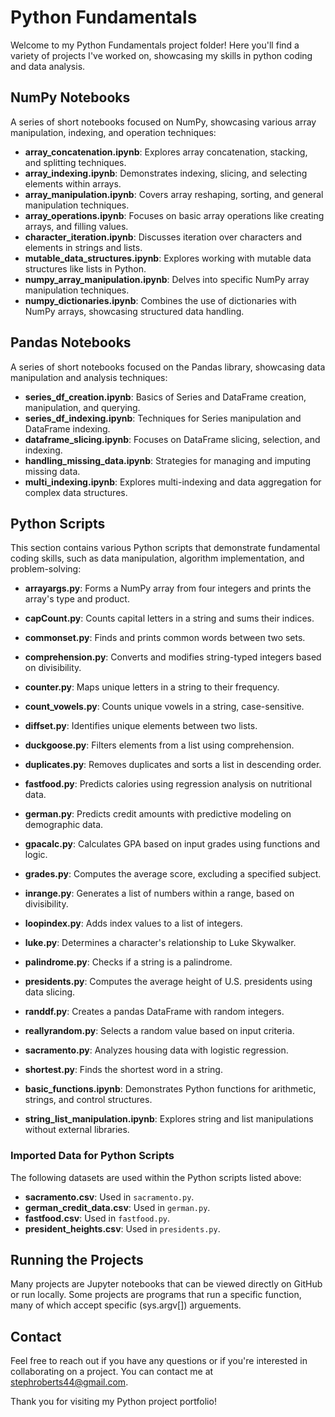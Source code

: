 # Python Fundamentals

Welcome to my Python Fundamentals project folder! Here you'll find a variety of projects I've worked on, showcasing my skills in python coding and data analysis.

## NumPy Notebooks

A series of short notebooks focused on NumPy, showcasing various array manipulation, indexing, and operation techniques:

- **array_concatenation.ipynb**: Explores array concatenation, stacking, and splitting techniques.
- **array_indexing.ipynb**: Demonstrates indexing, slicing, and selecting elements within arrays.
- **array_manipulation.ipynb**: Covers array reshaping, sorting, and general manipulation techniques.
- **array_operations.ipynb**: Focuses on basic array operations like creating arrays, and filling values.
- **character_iteration.ipynb**: Discusses iteration over characters and elements in strings and lists.
- **mutable_data_structures.ipynb**: Explores working with mutable data structures like lists in Python.
- **numpy_array_manipulation.ipynb**: Delves into specific NumPy array manipulation techniques.
- **numpy_dictionaries.ipynb**: Combines the use of dictionaries with NumPy arrays, showcasing structured data handling.

## Pandas Notebooks

A series of short notebooks focused on the Pandas library, showcasing data manipulation and analysis techniques:

- **series_df_creation.ipynb**: Basics of Series and DataFrame creation, manipulation, and querying.
- **series_df_indexing.ipynb**: Techniques for Series manipulation and DataFrame indexing.
- **dataframe_slicing.ipynb**: Focuses on DataFrame slicing, selection, and indexing.
- **handling_missing_data.ipynb**: Strategies for managing and imputing missing data.
- **multi_indexing.ipynb**: Explores multi-indexing and data aggregation for complex data structures.

## Python Scripts

This section contains various Python scripts that demonstrate fundamental coding skills, such as data manipulation, algorithm implementation, and problem-solving:

- **arrayargs.py**: Forms a NumPy array from four integers and prints the array's type and product.
- **capCount.py**: Counts capital letters in a string and sums their indices.
- **commonset.py**: Finds and prints common words between two sets.
- **comprehension.py**: Converts and modifies string-typed integers based on divisibility.
- **counter.py**: Maps unique letters in a string to their frequency.
- **count_vowels.py**: Counts unique vowels in a string, case-sensitive.
- **diffset.py**: Identifies unique elements between two lists.
- **duckgoose.py**: Filters elements from a list using comprehension.
- **duplicates.py**: Removes duplicates and sorts a list in descending order.
- **fastfood.py**: Predicts calories using regression analysis on nutritional data.
- **german.py**: Predicts credit amounts with predictive modeling on demographic data.
- **gpacalc.py**: Calculates GPA based on input grades using functions and logic.
- **grades.py**: Computes the average score, excluding a specified subject.
- **inrange.py**: Generates a list of numbers within a range, based on divisibility.
- **loopindex.py**: Adds index values to a list of integers.
- **luke.py**: Determines a character's relationship to Luke Skywalker.
- **palindrome.py**: Checks if a string is a palindrome.
- **presidents.py**: Computes the average height of U.S. presidents using data slicing.
- **randdf.py**: Creates a pandas DataFrame with random integers.
- **reallyrandom.py**: Selects a random value based on input criteria.
- **sacramento.py**: Analyzes housing data with logistic regression.
- **shortest.py**: Finds the shortest word in a string.

- **basic_functions.ipynb**: Demonstrates Python functions for arithmetic, strings, and control structures.
- **string_list_manipulation.ipynb**: Explores string and list manipulations without external libraries.

### Imported Data for Python Scripts

The following datasets are used within the Python scripts listed above:

- **sacramento.csv**: Used in `sacramento.py`.
- **german_credit_data.csv**: Used in `german.py`.
- **fastfood.csv**: Used in `fastfood.py`.
- **president_heights.csv**: Used in `presidents.py`.

## Running the Projects

Many projects are Jupyter notebooks that can be viewed directly on GitHub or run locally. Some projects are programs that run a specific function, many of which accept specific (sys.argv[]) arguements. 

## Contact

Feel free to reach out if you have any questions or if you're interested in collaborating on a project. You can contact me at stephroberts44@gmail.com.

Thank you for visiting my Python project portfolio!
